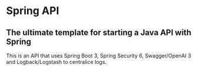 # Spring API
## The ultimate template for starting a Java API with Spring


This is an API that uses Spring Boot 3, Spring Security 6, Swagger/OpenAI 3 and Logback/Logstash to centralice logs.
